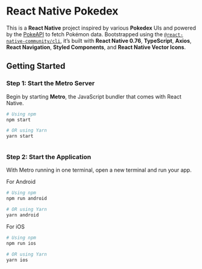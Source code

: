 # React Native Pokedex

This is a **React Native** project inspired by various **Pokedex** UIs and powered by the [PokeAPI](https://pokeapi.co) to fetch Pokémon data. Bootstrapped using the [`@react-native-community/cli`](https://github.com/react-native-community/cli), it’s built with **React Native 0.76**, **TypeScript**, **Axios**, **React Navigation**, **Styled Components**, and **React Native Vector Icons**.

## Getting Started

### Step 1: Start the Metro Server

Begin by starting **Metro**, the JavaScript bundler that comes with React Native.

```bash
# Using npm
npm start

# OR using Yarn
yarn start



```

### Step 2: Start the Application
With Metro running in one terminal, open a new terminal and run your app.

For Android

```bash
# Using npm
npm run android

# OR using Yarn
yarn android
```

For iOS

```bash
# Using npm
npm run ios

# OR using Yarn
yarn ios
```
